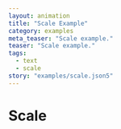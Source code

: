```yaml
---
layout: animation
title: "Scale Example"
category: examples
meta_teaser: "Scale example."
teaser: "Scale example."
tags: 
  - text
  - scale
story: "examples/scale.json5"
---
```

# Scale

